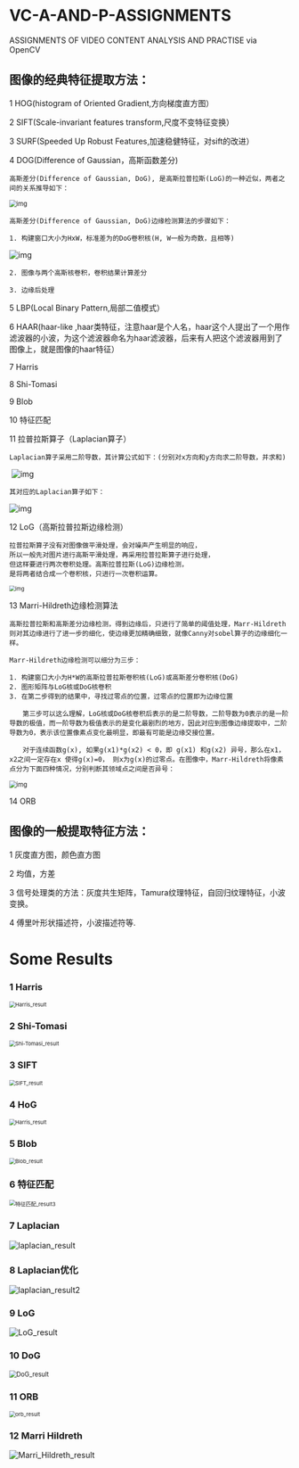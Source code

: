 # VC-A-AND-P-ASSIGNMENTS
ASSIGNMENTS OF VIDEO CONTENT ANALYSIS AND PRACTISE via OpenCV

## 图像的经典特征提取方法：
1 HOG(histogram of Oriented Gradient,方向梯度直方图）

2 SIFT(Scale-invariant features transform,尺度不变特征变换）

3 SURF(Speeded Up Robust Features,加速稳健特征，对sift的改进）

4 DOG(Difference of Gaussian，高斯函数差分)

```
高斯差分(Difference of Gaussian, DoG), 是高斯拉普拉斯(LoG)的一种近似，两者之间的关系推导如下：
```

<img src="https://img2020.cnblogs.com/blog/1483773/202009/1483773-20200907223808342-2034684231.png" alt="img" style="zoom: 80%;" />

```
高斯差分(Difference of Gaussian, DoG)边缘检测算法的步骤如下：
```

```
1. 构建窗口大小为HxW，标准差为的DoG卷积核(H, W一般为奇数，且相等)
```

![img](https://img2020.cnblogs.com/blog/1483773/202009/1483773-20200907223846233-223789886.png)

```
2. 图像与两个高斯核卷积，卷积结果计算差分
```

```
3. 边缘后处理
```

5 LBP(Local Binary Pattern,局部二值模式）

6 HAAR(haar-like ,haar类特征，注意haar是个人名，haar这个人提出了一个用作滤波器的小波，为这个滤波器命名为haar滤波器，后来有人把这个滤波器用到了图像上，就是图像的haar特征）

7 Harris

8 Shi-Tomasi

9 Blob

10 特征匹配

11 拉普拉斯算子（Laplacian算子）

```
Laplacian算子采用二阶导数，其计算公式如下：(分别对x方向和y方向求二阶导数，并求和)
```

​	![img](https://img2020.cnblogs.com/blog/1483773/202009/1483773-20200903223226475-943455462.png)

```
其对应的Laplacian算子如下：
```

![img](https://img2020.cnblogs.com/blog/1483773/202009/1483773-20200903223351889-65614499.png)

12 LoG（高斯拉普拉斯边缘检测）

```
拉普拉斯算子没有对图像做平滑处理，会对噪声产生明显的响应，
所以一般先对图片进行高斯平滑处理，再采用拉普拉斯算子进行处理，
但这样要进行两次卷积处理。高斯拉普拉斯(LoG)边缘检测，
是将两者结合成一个卷积核，只进行一次卷积运算。
```

<img src="https://img2020.cnblogs.com/blog/1483773/202009/1483773-20200906172326145-1396665813.png" alt="img" style="zoom:67%;" />

13 Marri-Hildreth边缘检测算法

```
高斯拉普拉斯和高斯差分边缘检测，得到边缘后，只进行了简单的阈值处理，Marr-Hildreth则对其边缘进行了进一步的细化，使边缘更加精确细致，就像Canny对sobel算子的边缘细化一样。

Marr-Hildreth边缘检测可以细分为三步：

1. 构建窗口大小为H*W的高斯拉普拉斯卷积核(LoG)或高斯差分卷积核(DoG)
2. 图形矩阵与LoG核或DoG核卷积
3. 在第二步得到的结果中，寻找过零点的位置，过零点的位置即为边缘位置

　　第三步可以这么理解，LoG核或DoG核卷积后表示的是二阶导数，二阶导数为0表示的是一阶导数的极值，而一阶导数为极值表示的是变化最剧烈的地方，因此对应到图像边缘提取中，二阶导数为0，表示该位置像素点变化最明显，即最有可能是边缘交接位置。

　　对于连续函数g(x), 如果g(x1)*g(x2) < 0，即 g(x1) 和g(x2) 异号，那么在x1，x2之间一定存在x 使得g(x)=0， 则x为g(x)的过零点。在图像中，Marr-Hildreth将像素点分为下面四种情况，分别判断其领域点之间是否异号：
```

<img src="https://img2020.cnblogs.com/blog/1483773/202009/1483773-20200907232427155-360279697.png" alt="img" style="zoom:80%;" />

14 ORB

## 图像的一般提取特征方法：

1 灰度直方图，颜色直方图

2 均值，方差

3 信号处理类的方法：灰度共生矩阵，Tamura纹理特征，自回归纹理特征，小波变换。

4 傅里叶形状描述符，小波描述符等.

# Some Results

### 1  Harris

<img src="./Pics/Harris_result.png" alt="Harris_result" style="zoom:67%;" />

### 2  Shi-Tomasi

<img src="./Pics/Shi-Tomasi_result.png" alt="Shi-Tomasi_result" style="zoom:67%;" />

### 3  SIFT

<img src="./Pics/SIFT_result.png" alt="SIFT_result" style="zoom:67%;" />

### 4  HoG

<img src="./Pics/Harris_result.png" alt="Harris_result" style="zoom:67%;" />

### 5  Blob

<img src="./Pics/Blob_result.png" alt="Blob_result" style="zoom:67%;" />

### 6  特征匹配

<img src="./Pics/特征匹配_result3.png" alt="特征匹配_result3" style="zoom: 67%;" />

### 7  Laplacian 

![laplacian_result](C:\Users\JayphoneLin\Desktop\github-push-cache\VC-A-AND-P-ASSIGNMENTS\Pics\laplacian_result.png)

### 8 Laplacian优化

![laplacian_result2](C:\Users\JayphoneLin\Desktop\github-push-cache\VC-A-AND-P-ASSIGNMENTS\Pics\laplacian_result2.png)

### 9 LoG

![LoG_result](C:\Users\JayphoneLin\Desktop\github-push-cache\VC-A-AND-P-ASSIGNMENTS\Pics\LoG_result.png)

### 10 DoG

<img src="C:\Users\JayphoneLin\Desktop\github-push-cache\VC-A-AND-P-ASSIGNMENTS\Pics\DoG_result.png" alt="DoG_result" style="zoom: 80%;" />

### 11  ORB

<img src="C:\Users\JayphoneLin\Desktop\github-push-cache\VC-A-AND-P-ASSIGNMENTS\Pics\orb_result.png" alt="orb_result" style="zoom: 67%;" />

 ### 12  Marri Hildreth

![Marri_Hildreth_result](C:\Users\JayphoneLin\Desktop\github-push-cache\VC-A-AND-P-ASSIGNMENTS\Pics\Marri_Hildreth_result.png)

